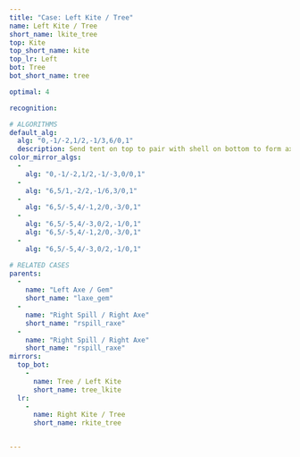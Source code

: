 ```yaml
---
title: "Case: Left Kite / Tree"
name: Left Kite / Tree
short_name: lkite_tree
top: Kite
top_short_name: kite
top_lr: Left
bot: Tree
bot_short_name: tree

optimal: 4

recognition:

# ALGORITHMS
default_alg:
  alg: "0,-1/-2,1/2,-1/3,6/0,1"
  description: Send tent on top to pair with shell on bottom to form axe/gem.
color_mirror_algs:
  -
    alg: "0,-1/-2,1/2,-1/-3,0/0,1"
  -
    alg: "6,5/1,-2/2,-1/6,3/0,1"
  -
    alg: "6,5/-5,4/-1,2/0,-3/0,1"
  -
    alg: "6,5/-5,4/-3,0/2,-1/0,1"
    alg: "6,5/-5,4/-1,2/0,-3/0,1"
  -
    alg: "6,5/-5,4/-3,0/2,-1/0,1"

# RELATED CASES
parents:
  -
    name: "Left Axe / Gem"
    short_name: "laxe_gem"
  -
    name: "Right Spill / Right Axe"
    short_name: "rspill_raxe"
  -
    name: "Right Spill / Right Axe"
    short_name: "rspill_raxe"
mirrors:
  top_bot:
    -
      name: Tree / Left Kite
      short_name: tree_lkite
  lr:
    -
      name: Right Kite / Tree
      short_name: rkite_tree


---
```


